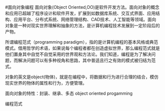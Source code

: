 #面向对象编程
面向对象(Object Oriented,OO)是软件开发方法。面向对象的概念和应用已超越了程序设计和软件开发，扩展到如数据库系统、交互式界面、应用结构、应用平台、分布式系统、网络管理结构、CAD技术、人工智能等领域。面向对象是一种对现实世界理解和抽象的方法，是计算机编程技术发展到一定阶段后的产物。

所谓编程范式（programming paradigm），指的是计算机编程的基本风格或典范模式。借用哲学的术语，如果说每个编程者都在创造虚拟世界，那么编程范式就是他们置身其中自觉不自觉采用的世界观和方法论。我们知道，编程是为了解决问题，而解决问题可以有多种视角和思路，其中普适且行之有效的模式被归结为范式。

对象的英文是object(物体)，就是在编程中，将数据和行为进行合理的结合，模仿现实世界的物体的属性和行为，方便管理。

面向对象的特性：封装、继承、多态
object oriented progamming

编程范式
